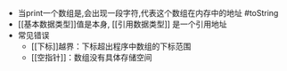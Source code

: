 - 当print一个数组是,会出现一段字符,代表这个数组在内存中的地址 #toString
- [[基本数据类型]]值是本身, [[引用数据类型]] 是一个引用地址
- 常见错误
	- [[下标]]越界：下标超出程序中数组的下标范围
	- [[空指针]]：数组没有具体存储空间